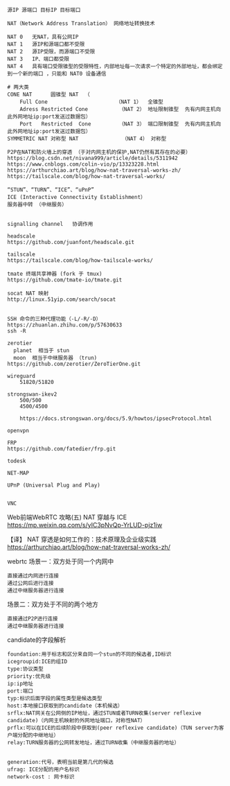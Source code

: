 ```text



源IP 源端口 目标IP 目标端口

NAT（Network Address Translation） 网络地址转换技术

NAT 0   无NAT，具有公网IP
NAT 1   源IP和源端口都不受限
NAT 2   源IP受限，而源端口不受限
NAT 3   IP、端口都受限
NAT 4   具有端口受限锥型的受限特性，内部地址每一次请求一个特定的外部地址，都会绑定到一个新的端口 ，只能和 NAT0 设备通信

# 两大类
CONE NAT      圆锥型 NAT  （
    Full Cone                      （NAT 1）  全锥型
    Adress Restricted Cone          （NAT 2） 地址限制锥型  先有内网主机向此外网地址ip:port发送过数据包）
    Port   Restricted  Cone         （NAT 3） 端口限制锥型  先有内网主机向此外网地址ip:port发送过数据包）
SYMMETRIC NAT 对称型 NAT              （NAT 4） 对称型

P2P在NAT和防火墙上的穿透 （于对内网主机的保护,NAT仍然有其存在的必要）
https://blog.csdn.net/nivana999/article/details/5311942
https://www.cnblogs.com/colin-vio/p/13323228.html
https://arthurchiao.art/blog/how-nat-traversal-works-zh/
https://tailscale.com/blog/how-nat-traversal-works/

“STUN”、“TURN”、“ICE”、“uPnP”
ICE (Interactive Connectivity Establishment）
服务器中转 （中继服务）


signalling channel   协调作用

headscale
https://github.com/juanfont/headscale.git

tailscale
https://tailscale.com/blog/how-tailscale-works/

tmate 终端共享神器 (fork 于 tmux)
https://github.com/tmate-io/tmate.git

socat NAT 映射
http://linux.51yip.com/search/socat


SSH 命令的三种代理功能（-L/-R/-D）
https://zhuanlan.zhihu.com/p/57630633
ssh -R

zerotier
  planet  相当于 stun
  moon  相当于中继服务器 （trun)
https://github.com/zerotier/ZeroTierOne.git

wireguard
    51820/51820

strongswan-ikev2
    500/500
    4500/4500

    https://docs.strongswan.org/docs/5.9/howtos/ipsecProtocol.html

openvpn

FRP
https://github.com/fatedier/frp.git

todesk

NET-MAP

UPnP (Universal Plug and Play)


VNC

```


Web前端WebRTC 攻略(五) NAT 穿越与 ICE
    https://mp.weixin.qq.com/s/yIC3pNvQp-YrLUD-pjz1iw

【译】 NAT 穿透是如何工作的：技术原理及企业级实践
    https://arthurchiao.art/blog/how-nat-traversal-works-zh/

webrtc 场景一：双方处于同一个内网中

    直接通过内网进行连接
    通过公网后进行连接
    通过中继服务器进行连接

场景二：双方处于不同的两个地方

    直接通过P2P进行连接
    通过中继服务器进行连接

candidate的字段解析

    foundation:用于标志和区分来自同一个stun的不同的候选者,ID标识
    icegroupid:ICE的组ID
    type:协议类型
    priority:优先级
    ip:ip地址
    port:端口
    typ:标识后面字段的属性类型是候选类型
    host:本地接口获取到的candidate（本机候选）
    srflx:NAT网关在公网侧的IP地址，通过STUN或者TURN收集(server reflexive candidate)（内网主机映射的外网地址端口，对称性NAT）
    prflx:可以在ICE的后续阶段中获取到(peer reflexive candidate)（TUN server为客户端分配的中继地址）
    relay:TURN服务器的公网转发地址，通过TURN收集（中继服务器的地址）


    generation:代号，表明当前是第几代的候选
    ufrag: ICE分配的用户名标识
    network-cost : 网卡标识
